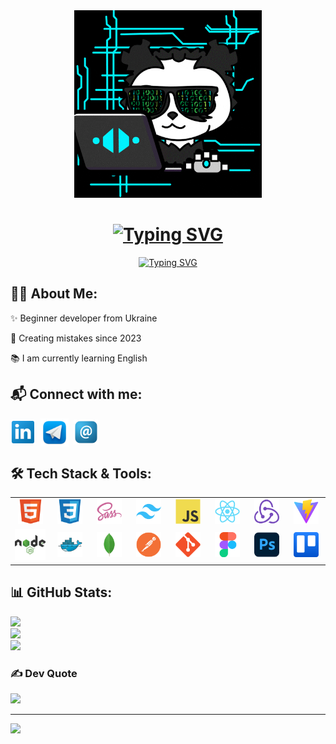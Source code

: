   <div align="center">
    <img src="./assets/github1.gif" width="300" />
 <h1>
      <a href="https://git.io/typing-svg">
        <img
          src="https://readme-typing-svg.demolab.com?font=Lora&weight=700&size=36&duration=100&pause=1000&color=1CC5D6&center=true&vCenter=true&repeat=false&width=650&height=30&lines=Hi+there%2C+I'm+Tetiana!"
          alt="Typing SVG" /></a>
    </h1>

   <p>
      <a href="https://git.io/typing-svg"><img
          src="https://readme-typing-svg.demolab.com?font=Lora&size=24&pause=1000&color=1CC5D6&center=true&vCenter=true&width=650&height=30&lines=Full-stak+developer+user+interfases+and+web+applications;%2B1+year+of+coding+exsperience"
          alt="Typing SVG" /></a>
    </p> 
   
  </div>

  ## 👩‍💻 About Me:

  <p>✨ Beginner developer from Ukraine</p>
  <p>🌝 Creating mistakes since 2023</p>
  <p>📚 I am currently learning English</p>


  ## 📬 Connect with me:
  <div display="flex" gap="10px" align="left">
    <p aligen="left">
      <a href="https://linkedin.com/in/tetiana-karlova-083784270" target="blank"><img align="center"
          src="./assets/image/linkedin.png" alt="www.linkedin.com/in/ tetiana-karlova-083784270" height="40"
          width="40" /></a>&nbsp;

  <a href="https://t.me/@Yanat58" target="blank">
        <img align="center" src="./assets/image/telegram.png" alt="" height="45" width="45" /></a>&nbsp;   

<a href="mailto:tanyalyt80@gmail.com" target="blank">
        <img align="center" src="./assets/image/email.png" alt="" height="40" width="40" />
      </a>
    </p> 
      
  </div>

  ## 🛠️ Tech Stack & Tools:


  <table align="center">
    <tr>
      <td align="center" width="70">
        <img src="./assets/image/html5.svg" alt="html5" width="40" height="40" />
      </td>

 <td align="center" width="70">
        <img src="./assets/image/css3.svg" alt="css3" width="40" height="40" />
      </td> 

<td align="center" width="70">
        <img src="./assets/image/sass.svg" alt="sass" width="40" height="40" />
      </td>

<td align="center" width="70">
        <img src="./assets/image/tailwindcss.svg" alt="tailwind" width="40" height="40" />
      </td>

<td align="center" width="70">
        <img src="./assets/image/javascript.svg" alt="javascript" width="40" height="40" />
      </td>

<td align="center" width="70">
        <img src="./assets/image/react.svg" alt="react" width="40" height="40" />
      </td>

<td align="center" width="70">
        <img src="./assets/image/redux.svg" alt="redux" width="40" height="40" />
      </td>

 <td align="center" width="70">
        <img src="./assets/image/vitejs.svg" alt="vite" width="40" height="40" />
      </td>
      </tr>
        
<tr>
      <td align="center" width="70">
        <img src="./assets/image/nodejs.svg" alt="nodejs" width="50" height="50" />
      </td>

<td align="center" width="70">
        <img src="./assets/image/docker.svg" alt="docker" width="40" height="40" />
      </td>

 <td align="center" width="70">
        <img src="./assets/image/mongodb.svg" alt="mongodb" width="40" height="40" />
      </td>

 <td align="center" width="70">
        <img src="./assets/image/postman.svg" alt="postman" width="40" height="40" />
      </td>

<td align="center" width="70">
        <img src="./assets/image/git.svg" alt="git" width="40" height="40" />
      </td>

<td align="center" width="70">
        <img src="./assets/image/figma.svg" alt="figma" width="40" height="40" />
      </td>

 <td align="center" width="70">
        <img src="./assets/image/photoshop.svg" alt="photoshop" width="40" height="40" />
      </td>

 <td align="center" width="70">
        <img src="./assets/image/trello.svg" alt="trello" width="40" height="40" />
      </td>

</tr>
  </table>




## 📊 GitHub Stats:
![](https://github-readme-stats.vercel.app/api?username=Yanat58&theme=dark&hide_border=false&include_all_commits=false&count_private=false)<br/>
![](https://nirzak-streak-stats.vercel.app/?user=Yanat58&theme=dark&hide_border=false)<br/>
![](https://github-readme-stats.vercel.app/api/top-langs/?username=Yanat58&theme=dark&hide_border=false&include_all_commits=false&count_private=false&layout=compact)



### ✍️ Dev Quote
![](https://quotes-github-readme.vercel.app/api?type=horizontal&theme=radical)



---
[![](https://visitcount.itsvg.in/api?id=Yanat58&icon=0&color=0)](https://visitcount.itsvg.in)

<!-- Proudly created with GPRM ( https://gprm.itsvg.in ) -->

